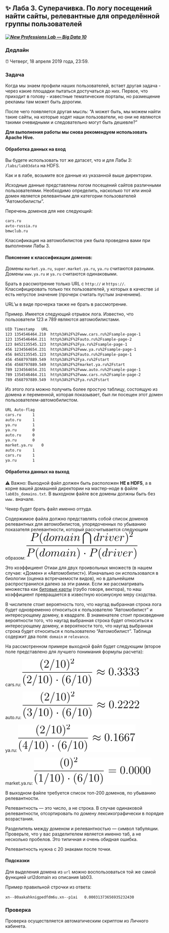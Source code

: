 ## ✨ Лаба 3. Суперачивка. По логу посещений найти сайты, релевантные для определённой группы пользователей

##### [![New Professions Lab — Big Data 10](http://data.newprolab.com/public-newprolab-com/npl7.svg)](https://github.com/newprolab/content_bigdata10)

### Дедлайн

⏰ Четверг, 18 апреля 2019 года, 23:59.

### Задача

Когда мы знаем профили наших пользователей, встает другая задача - через какие площадки пытаться достучаться до них. Первое, что приходит в голову - известные тематические порталы, но размещение рекламы там может быть дорогим.

После чего появляется другая мысль: “А может быть, мы можем найти такие сайты, на которые ходят наши пользователи, но они не являются такими очевидными и следовательно могут быть дешевле?”

**Для выполнения работы мы снова рекомендуем использовать Apache Hive.**

#### Обработка данных на вход

Вы будете использовать тот же датасет, что и для Лабы 3: `/labs/lab03data` на HDFS.

Как и в лабе, возьмите все данные из указанной выше директории.

Исходные данные представлены логом посещений сайтов различными пользователями. Необходимо определить, насколько тот или иной домен является релевантным для категории пользователей “Автомобилисты”.

Перечень доменов для нее следующий:

```
cars.ru
avto-russia.ru
bmwclub.ru
```

Классификация на автомобилистов уже была проведена вами при выполнении Лабы 3.

#### Пояснение к классификации доменов:

Домены `market.ya.ru`, `super.market.ya.ru`, `ya.ru` считаются разными.
Домены `www.ya.ru` и `ya.ru` считаются одинаковыми.

Брать в рассмотрение только URL с `http://` и `https://`. Классифицировать только тех пользователей, у которых в качестве `id` есть непустое значение (прочерк считать пустым значением).

URL’ы в виде прочерка также не брать в рассмотрение.

Пример. 
Имеется следующий отрывок лога. Известно, что пользователи 123 и 789 являются автомобилистами.

```
UID	Timestamp	URL
123	1354546464.210	http%3A%2F%2Fwww.cars.ru%2Fsample-page-1
123	1354546464.211	http%3A%2F%2Fauto.ru%2Fsample-page-2
123	8452135545.123	http%3A%2F%2Fya.ru%2Fsample-page-1
456	1234564654.231	http%3A%2F%2Fwww.ya.ru%2Fsample-page-1
456	8452135545.123	http%3A%2F%2Fauto.ru%2Fsample-page-1
456	4568797889.549	http%3A%2F%2Fya.ru%2Fstart
456	4568797889.549	http%3A%2F%2Fmarket.ya.ru%2Fstart
789	1234564654.231	http%3A%2F%2Fwww.auto.ru%2Fsample-page-1
789	1354546464.211	http%3A%2F%2Fwww.cars.ru%2Fsample-page-2
789	4568797889.549	http%3A%2F%2Fya.ru%2Fstart
```

Из этого лога можно получить более простую таблицу, состоящую из домена и переменной, которая показывает, был ли посещен этот домен пользователем-автомобилистом.

```
URL	Auto-flag
cars.ru		1
auto.ru		1
ya.ru		1
ya.ru		0
auto.ru		0
ya.ru		0
market.ya.ru	0
auto.ru		1
cars.ru		1
ya.ru		1 
```

#### Обработка данных на выход

⚠️ Важно: Выходной файл должен быть расположен **НЕ в HDFS**, а в корне вашей домашней директории на мастер-ноде в файле `lab03s_domains.txt`. В выходном файле все домены должны быть без `www.` вначале.

Чекер будет брать файл именно оттуда.

Содержимое файла должно представлять собой список доменов релевантных для автомобилистов, упорядоченных по убыванию показателя релевантности, который рассчитывается следующим образом: ![tex1](./images/lab03s_tex1.svg) 

Это коэффициент Отиаи для двух проивольных множеств (в нашем случае: «Домен» и «Автомобилист»). Изначально он использовался в биологии (оценка встречаемости видов), но в дальнейшем распространился далеко за эти рамки. Если же рассматривать множества как [битовые карты](https://en.wikipedia.org/wiki/Bit_array) (грубо говоря, вектора), то наш коэффициент превращается в известную косинусную меру сходства.

В числителе стоит вероятность того, что наугад выбранная строка лога будет одновременно относиться к пользователю “Автомобилист” и интересующему домену, в квадрате. В знаменателе стоит произведение вероятности того, что наугад выбранная строка будет относиться к интересующему домену, и вероятности того, что наугад выбранная строка будет относиться к пользователю “Автомобилист”.
Таблица содержит два поля: `domain` и `relevance`.

На рассмотренном примере выходной файл будет следующим (второе поле представлено для лучшего понимания формулы расчета):

cars.ru: ![tex2](./images/lab03s_tex2.svg)

auto.ru: ![tex3](./images/lab03s_tex3.svg)

ya.ru: ![tex4](./images/lab03s_tex4.svg)

market.ya.ru: ![tex5](./images/lab03s_tex5.svg)

В выходном файле требуется список топ-200 доменов, по убыванию релевантности. 

Релевантность — это число, а не строка. В случае одинаковой релевантности, отсортировать по домену лексикографически в порядке возрастания. 

Разделитель между доменом и релевантностью — символ табуляции. Проверьте, что у вас разделителем является именно таб, а не несколько пробелов. Это типичная и очень обидная ошибка.

Релевантность нужна с 20 знаками после точки.

#### Подсказки

Для выделения домена из `url` можно воспользоваться той же самой функцией url2domain из описания lab03.

Пример правильной строчки из ответа:

`xn--80aakahknigpedfdm6u.xn--p1ai	0.00031373656935232430`

### Проверка

Проверка осуществляется автоматическим скриптом из Личного кабинета.

